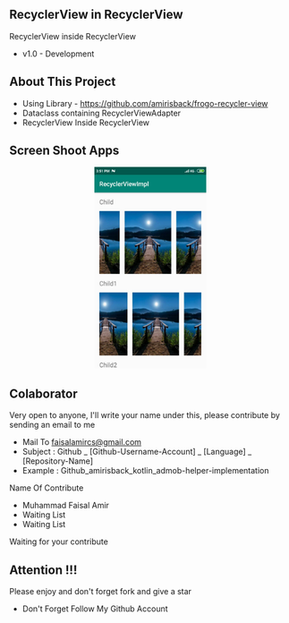 ## RecyclerView in RecyclerView
RecyclerView inside RecyclerView
- v1.0 - Development

## About This Project
- Using Library - https://github.com/amirisback/frogo-recycler-view
- Dataclass containing RecyclerViewAdapter
- RecyclerView Inside RecyclerView

## Screen Shoot Apps
<p align="center"><img width="200px" height="360px" src="docs/ss_apps.jpg"></p>

## Colaborator
Very open to anyone, I'll write your name under this, please contribute by sending an email to me

- Mail To faisalamircs@gmail.com
- Subject : Github _ [Github-Username-Account] _ [Language] _ [Repository-Name]
- Example : Github_amirisback_kotlin_admob-helper-implementation

Name Of Contribute
- Muhammad Faisal Amir
- Waiting List
- Waiting List

Waiting for your contribute

## Attention !!!
Please enjoy and don't forget fork and give a star
- Don't Forget Follow My Github Account
